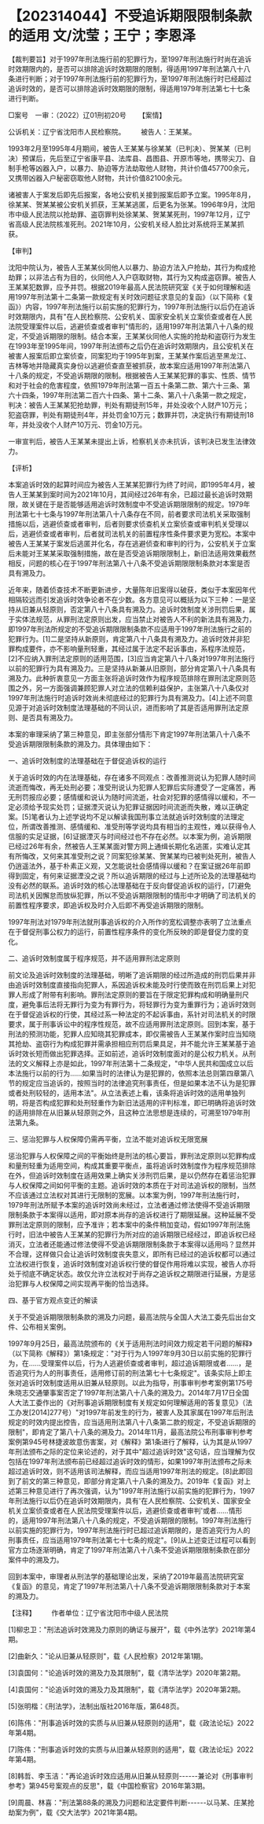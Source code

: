# 【202314044】不受追诉期限限制条款的适用 文/沈莹；王宁；李恩泽

【裁判要旨】对于1997年刑法施行前的犯罪行为，至1997年刑法施行时尚在追诉时效期限内的，是否可以排除追诉时效期限的限制，得适用1997年刑法第八十八条进行判断；对于1997年刑法施行前的犯罪行为，至1997年刑法施行时已经超过追诉时效的，是否可以排除追诉时效期限的限制，得适用1979年刑法第七十七条进行判断。

□案号　一审：（2022）辽01刑初20号 　　【案情】

公诉机关：辽宁省沈阳市人民检察院。 　　被告人：王某某。

1993年2月至1995年4月期间，被告人王某某与徐某某（已判决）、贺某某（已判决）预谋后，先后至辽宁省康平县、法库县、昌图县、开原市等地，携带尖刀、自制手枪等凶器入户，以暴力、胁迫等方法劫取他人财物，共计价值457700余元，又携带凶器入户秘密窃取他人财物，共计价值82100余元。

诸被害人于案发后即先后报案，各地公安机关接到报案后即予立案。1995年8月，徐某某、贺某某被公安机关抓获，王某某逃匿，后更名为张某。1996年9月，沈阳市中级人民法院以抢劫罪、盗窃罪判处徐某某、贺某某死刑，1997年12月，辽宁省高级人民法院核准死刑。2021年10月，公安机关经人脸比对系统将王某某抓获。

【审判】

沈阳中院认为，被告人王某某伙同他人以暴力、胁迫方法入户抢劫，其行为构成抢劫罪；以非法占有为目的，伙同他人入户窃取财物，其行为又构成盗窃罪。被告人王某某犯数罪，应予并罚。根据2019年最高人民法院研究室《关于如何理解和适用1997年刑法第十二条第一款规定有关时效问题征求意见的复函》（以下简称《复函》）内容，1997年刑法施行以前实施的犯罪行为，1997年刑法施行以后仍在追诉时效期限内，具有"在人民检察院、公安机关、国家安全机关立案侦查或者在人民法院受理案件以后，逃避侦查或者审判"情形的，适用1997年刑法第八十八条的规定，不受追诉期限的限制。结合本案，王某某伙同他人实施的抢劫和盗窃行为发生在1993年至1995年间，1997年刑法颁布之后仍在追诉时效期限内，且公安机关在被害人报案后即立案侦查，同案犯均于1995年到案，王某某作案后逃至黑龙江、吉林等地并隐藏真实身份以逃避侦查直至被抓获，故本案应适用1997年刑法第八十八条的规定，不受追诉期限的限制。根据被告人王某某犯罪的事实、性质、情节和对于社会的危害程度，依照1979年刑法第一百五十条第二款、第六十三条、第六十四条，1997年刑法第二百六十四条、第十二条、第八十八条第一款之规定，判决：被告人王某某犯抢劫罪，判处有期徒刑15年，并处没收个人财产10万元；犯盗窃罪，判处有期徒刑4年，并处罚金10万元；数罪并罚，决定执行有期徒刑18年，并处没收个人财产10万元、罚金10万元。

一审宣判后，被告人王某某未提出上诉，检察机关亦未抗诉，该判决已发生法律效力。

【评析】

本案追诉时效的起算时间应为被告人王某某犯罪行为终了时间，即1995年4月，被告人王某某到案时间为2021年10月，其间经过26年有余，已超过最长追诉时效期限，故关键在于是否能够适用追诉时效制度中不受追诉期限限制的规定。1979年刑法第七十七条与1997年刑法第八十八条存在不同，前者要求司法机关采取强制措施以后，逃避侦查或者审判，后者则要求侦查机关立案侦查或审判机关受理以后，逃避侦查或者审判，后者就司法机关的前置程序性条件要求更为宽松。本案中被告人王某某于案发后逃匿并化名，存在逃避侦查和审判的行为，公安机关于立案后未能对王某某采取强制措施，故在是否受追诉期限限制上，新旧法适用效果截然相反，问题的核心在于1997年刑法第八十八条不受追诉期限限制条款对本案是否具有溯及力。

近年来，随着侦查技术不断更新进步，大量陈年旧案得以破获，类似于本案因年代相隔较远而引发追诉时效争论者不在少数。各方意见可以概括为以下三种：一是坚持从旧兼从轻原则，否定第八十八条具有溯及力。追诉时效制度关涉刑罚后果，属于实体法规范，从罪刑法定原则出发，应当禁止对被告人不利的新法具有溯及力，即1997年刑法所规定的不受追诉期限限制条款不应适用于1997年刑法施行之前的犯罪行为。\[1\]二是坚持从新原则，肯定第八十八条具有溯及力。追诉时效并非犯罪构成要件，亦不影响量刑轻重，其经过属于法定不起诉事由，系程序法规范，\[2\]不应纳入罪刑法定原则的适用范围，\[3\]应当肯定第八十八条对1997年刑法施行以前的犯罪行为具有溯及力。三是坚持从新兼从旧原则，部分肯定第八十八条具有溯及力。此种折衷意见一方面主张将追诉时效作为程序规范排除在罪刑法定原则范围之外，另一方面强调兼顾犯罪人对立法的信赖利益保护，主张第八十八条仅对1997年刑法施行时追诉时效尚未彻底经过的犯罪行为具有溯及力。\[4\]上述不同意见源于对追诉时效制度法理基础的不同认识，进而影响了其是否适用罪刑法定原则、是否具有溯及力。

本案的审理采纳了第三种意见，即主张部分情形下肯定1997年刑法第八十八条不受追诉期限限制条款的溯及力。具体理由如下：

一、追诉时效制度的法理基础在于督促追诉权的运行

关于追诉时效的内在法理基础，存在诸多不同观点：改善推测说认为犯罪人随时间流逝而悔改，再无处刑必要；准受刑说认为犯罪人犯罪后实际遭受了一定痛苦，再无刑罚报应必要；感情缓和说认为随时间流逝，社会对犯罪的感情得以缓和，不一定必须给予现实处罚；证据湮灭说认为犯罪证据因时间流逝而失散，难以正确定案。\[5\]笔者认为上述学说均不足以解读我国刑事立法就追诉时效制度的法理定位，所谓改善推测、感情缓和、准受刑等学说均具有相当的主观性，难以获得令人信服的实足证据，\[6\]证据湮灭与时间经过也不存在必然。以本案为例，追诉期限已经过26年有余，然被告人王某某面对警方网上通缉长期化名逃匿，实难认定其有所悔改，又何来其准受刑之说？同案犯徐某某、贺某某均已被判处死刑，被告人仍逍遥法外，基于朴素正义观，又怎能说社会感情得以缓和？在案证据26年前即得到固定，有何来证据湮没之说？所以追诉期限的经过与上述所论及的法理基础均没有必然的联系。追诉时效的核心法理基础在于反向督促追诉权的运行，\[7\]避免司法机关因懈怠而放纵犯罪，所以不受追诉期限限制的情形中才明确了司法机关的前置性程序要求，即追诉权及时介入后即不再受追诉期限的限制。

1997年刑法对1979年刑法就刑事追诉权的介入所作的宽松调整亦表明了立法重点在于督促刑事公权力的运行，前置性程序条件的变化所反映的即是督促力度的变化。

二、追诉时效制度属于程序规范，并不适用罪刑法定原则

前文论及追诉时效制度的法理基础，明晰了追诉期限的经过所造成的刑罚后果并非由追诉时效制度直接指向犯罪人，系因追诉权未能及时行使而致在刑罚后果上对犯罪人形成了附带有利影响。罪刑法定原则的要旨在于限定犯罪构成和明确量刑尺度，避免事后法将无罪行为变为有罪行为，将轻罪行为变为重罪行为；追诉时效则在于督促追诉权的行使，其经过系一种法定的不起诉事由，系针对司法机关的时限要求，属于刑事诉讼中的程序性规范，故不应适用罪刑法定原则。回到本案，基于刑法的预测功能，犯罪人应知晓其犯罪成本，即仅需被告人王某某作案时应当知晓其抢劫、盗窃行为构成犯罪并需承担相应刑罚后果具足，并不能允许王某某基于追诉时效长短而做出犯罪选择。正如前述，追诉时效制度面对的是公权力机关。从刑法的文义解释上亦是如此，1997年刑法第十二条规定，"中华人民共和国成立以后本法施行以前的行为......如果当时的法律认为是犯罪的，依照本法总则第四章第八节的规定应当追诉的，按照当时的法律追究刑事责任，但是如果本法不认为是犯罪或者处刑较轻的，适用本法"。从立法表述上看，该条将追诉时效的适用单独列明，将是否构成犯罪和处刑轻重作为新旧法适用的评判标准，即已明确将追诉时效的适用排除在从旧兼从轻原则之外，且这种立法思想是连续的，可溯至1979年刑法第九条。

三、惩治犯罪与人权保障仍需再平衡，立法不能对追诉权无限宽展

惩治犯罪与人权保障之间的平衡始终是刑法的核心要旨，罪刑法定原则以犯罪构成和量刑轻重为适用空间，构成其重要平衡点，虽将追诉时效制度作为程序规范排除在外，但追诉时效制度在适用效果上确实关涉刑罚后果，是以仍然存在着惩治犯罪与人权保障之间如何平衡的主题。追诉时效的本质在于对司法追诉权的限制，当然不应该通过立法权对其进行无限制的宽展。以本案为例，1997年刑法施行时，1979年刑法所赋予本案的追诉时效尚未经过，立法者通过修法使得不受追诉期限限制条款于本案得以适用，即对原本尚存的追诉权进行了期限延展。这种延展不受罪刑法定原则的限制，应予准许；若本案中的条件稍加变动，假如1997年刑法施行时，旧法中被告人王某某的犯罪行为所对应的追诉期限已经经过，即追诉权已经消灭，立法者还能通过修法使得不受追诉期限限制条款于本案得以适用吗？显然并不合理，这样做只会让追诉时效制度丧失意义，即所有已经过的追诉权都可以通过立法权进行恢复，追诉时效制度对追诉权行使的督促作用将难以实现，被告人亦将处于彻底不确定状态。故仅允许立法权对于尚存之追诉权之期限进行延展，方是惩治犯罪与人权保障之间实现再平衡的恰当选择。

四、基于官方观点变迁的解读

关于不受追诉期限限制条款的溯及力问题，最高法院与全国人大法工委先后出台文件、公布相关案例。

1997年9月25日，最高法院颁布的《关于适用刑法时间效力规定若干问题的解释》（以下简称《解释》）第1条规定："对于行为人1997年9月30日以前实施的犯罪行为，在......受理案件以后，行为人逃避侦查或者审判，超过追诉期限或者......，是否追究行为人的刑事责任，适用修订前的刑法第七十七条规定"。该条实际上即主张对追诉时效制度适用从旧兼从轻原则。以此为指导，刑事审判参考案例第175号朱晓志交通肇事案否定了1997年刑法第八十八条的溯及力。2014年7月17日全国人大法工委作出的《对刑事追诉期限制度有关规定如何理解适用的答复意见》（法工办发\[2014\]277号）"对1997年前发生的行为，被害人及其家属在1997年后刑法规定的时效内提出控告，应当适用刑法第八十八条第二款的规定，不受追诉期限的限制"，即肯定了第八十八条的溯及力。2014年11月，最高法院公布刑事审判参考案例第945号林捷波故意伤害案，对《解释》第1条进行了解释，认为其是从1997年刑法颁布之际的定位来论述的，对于其中"超过追诉时效"这句话，应当理解为仅包括在1997年刑法颁布前已经超过追诉时效的情形，如果1997年刑法颁布之际未超过追诉时效，则不适用该司法解释，而应当适用1997年刑法的规定。\[8\]此即回到了前文的第三种意见，即部分肯定第八十八条的溯及力。2019年《复函》对上述第三种意见进行了再次强调，认为"1997年刑法施行以前实施的犯罪行为，1997年刑法施行以后仍在追诉时效期限内，具有'在人民检察院、公安机关、国家安全机关立案侦查或者在人民法院受理案件以后，逃避侦查或者审判'或者......情形的，适用1997年刑法第八十八条的规定，不受追诉期限的限制。1997年刑法施行以前实施的犯罪行为，1997年刑法施行时已超过追诉期限的，是否追究行为人的刑事责任，应当适用1979年刑法第七十七条的规定"。\[9\]从上述变迁过程可以看到官方立场逐渐明确，肯定了1997年刑法第八十八条不受追诉期限限制条款在部分案件中的溯及力。

回到本案中，审理者从刑法学的基础理论出发，采纳了2019年最高法院研究室《复函》的意见，肯定了1997年刑法第八十八条不受追诉期限限制条款对于本案的溯及力。

【注释】 　　作者单位：辽宁省沈阳市中级人民法院

\[1\]柳忠卫："刑法追诉时效溯及力原则的确证与展开"，载《中外法学》2021年第4期。

\[2\]曲新久："论从旧兼从轻原则"，载《人民检察》2012年第1期。

\[3\]袁国何："论追诉时效的溯及力及其限制"，载《清华法学》2020年第2期。

\[4\]袁国何："论追诉时效的溯及力及其限制"，载《清华法学》2020年第2期。

\[5\]张明楷：《刑法学》，法制出版社2016年版，第648页。

\[6\]陈伟："刑事追诉时效的实质与从旧兼从轻原则的适用"，载《政法论坛》2022年第4期。

\[7\]陈伟："刑事追诉时效的实质与从旧兼从轻原则的适用"，载《政法论坛》2022年第4期。

\[8\]韩哲、李玉洁："再论追诉时效应适用从旧兼从轻原则------兼论对《刑事审判参考》第945号案观点的反思"，载《中国检察官》2016年第3期。

\[9\]周晨、林喜："刑法第88条的溯及力问题和法定要件判断------以马某、庄某抢劫案为例"，载《交大法学》2021年第4期。